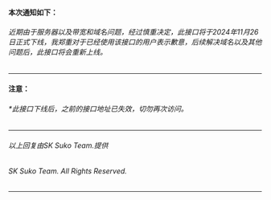 #### 本次通知如下：

###### 近期由于服务器以及带宽和域名问题，经过慎重决定，此接口将于2024年11月26日正式下线，我郑重对于已经使用该接口的用户表示歉意，后续解决域名以及其他问题后，此接口将会重新上线。

***

#### 注意：

###### *此接口下线后，之前的接口地址已失效，切勿再次访问。

***

###### 以上回复由SK Suko Team.提供 

###### SK Suko Team. All Rights Reserved. 

***